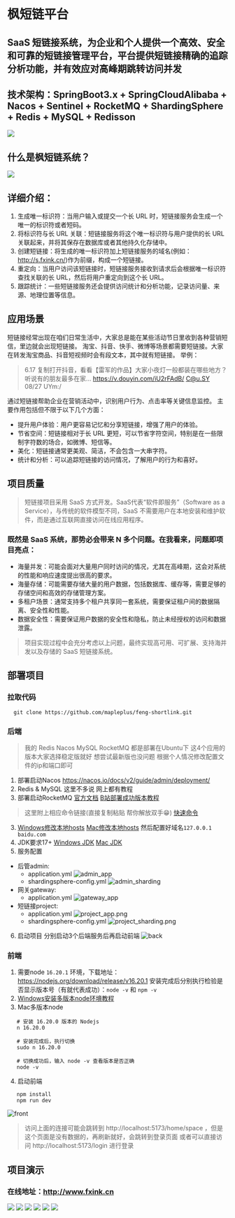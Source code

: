 # 枫短链平台
## SaaS 短链接系统，为企业和个人提供一个高效、安全和可靠的短链接管理平台，平台提供短链接精确的追踪分析功能，并有效应对高峰期跳转访问并发
## 技术架构：SpringBoot3.x + SpringCloudAlibaba + Nacos + Sentinel + RocketMQ + ShardingSphere + Redis + MySQL + Redisson
![](./readme_image/jishujiagou.png)
## 什么是枫短链系统？
![](./readme_image/url.png)
## 详细介绍：
1. 生成唯一标识符：当用户输入或提交一个长 URL 时，短链接服务会生成一个唯一的标识符或者短码。
2. 将标识符与长 URL 关联：短链接服务将这个唯一标识符与用户提供的长 URL 关联起来，并将其保存在数据库或者其他持久化存储中。
3. 创建短链接：将生成的唯一标识符加上短链接服务的域名(例如：http://s.fxink.cn/)作为前缀，构成一个短链接。
4. 重定向：当用户访问该短链接时，短链接服务接收到请求后会根据唯一标识符查找关联的长 URL，然后将用户重定向到这个长 URL。
5. 跟踪统计：一些短链接服务还会提供访问统计和分析功能，记录访问量、来源、地理位置等信息。
## 应用场景
短链接经常出现在咱们日常生活中，大家总是能在某些活动节日里收到各种营销短信，里边就会出现短链接。
淘宝、抖音、快手、微博等场景都需要短链接。大家在转发淘宝商品、抖音短视频时会有段文本，其中就有短链接。
举例：
> 6.17 复制打开抖音，看看【雷军的作品】大家小夜灯一般都装在哪些地方？听说有的朋友最多在家... https://v.douyin.com/iU2rFAdB/ C@u.SY 08/27 UYm:/

通过短链接帮助企业在营销活动中，识别用户行为、点击率等关键信息监控。
主要作用包括但不限于以下几个方面：
* 提升用户体验：用户更容易记忆和分享短链接，增强了用户的体验。
* 节省空间：短链接相对于长 URL 更短，可以节省字符空间，特别是在一些限制字符数的场合，如微博、短信等。
* 美化：短链接通常更美观、简洁，不会包含一大串字符。
* 统计和分析：可以追踪短链接的访问情况，了解用户的行为和喜好。
## 项目质量
> 短链接项目采用 SaaS 方式开发。SaaS代表“软件即服务”（Software as a Service），与传统的软件模型不同，SaaS 不需要用户在本地安装和维护软件，而是通过互联网直接访问在线应用程序。

### 既然是 SaaS 系统，那势必会带来 N 多个问题。在我看来，问题即项目亮点：
* 海量并发：可能会面对大量用户同时访问的情况，尤其在高峰期，这会对系统的性能和响应速度提出很高的要求。
* 海量存储：可能需要存储大量的用户数据，包括数据库、缓存等，需要足够的存储空间和高效的存储管理方案。
* 多租户场景：通常支持多个租户共享同一套系统，需要保证租户间的数据隔离、安全性和性能。
* 数据安全性：需要保证用户数据的安全性和隐私，防止未经授权的访问和数据泄露。
> 项目实现过程中会充分考虑以上问题，最终实现高可用、可扩展、支持海并发以及存储的 SaaS 短链接系统。
## 部署项目
### 拉取代码
```shell
  git clone https://github.com/mapleplus/feng-shortlink.git
```
### 后端
> 我的 Redis Nacos MySQL RocketMQ 都是部署在Ubuntu下
> 这4个应用的版本大家选择稳定版就好 想尝试最新版也没问题
> 根据个人情况修改配置文件的ip和端口即可
1. 部署启动Nacos https://nacos.io/docs/v2/guide/admin/deployment/
2. Redis & MySQL 这里不多说 网上都有教程
3. 部署启动RocketMQ [官方文档](https://rocketmq.apache.org/zh/docs/quick-start/) [B站部署成功版本教程](https://www.bilibili.com/video/BV1jL41187ny?vd_source=0237c188b05cdd4b34e80198f868122f&p=2&spm_id_from=333.788.videopod.episodes)
> 这里附上相应命令链接(直接复制粘贴 帮你解放双手😁) [快速命令](https://blog.fxink.cn/java-shortlink-2024-11-28-shortlink/)
3. [Windows修改本地hosts](https://blog.csdn.net/Everglow___/article/details/120734455) [Mac修改本地hosts](https://blog.csdn.net/YangljHjr/article/details/133804674) 然后配置好域名`127.0.0.1 baidu.com`
4. JDK要求17+ [Windows JDK](https://www.azul.com/downloads/?version=java-17-lts&os=Windows&package=jdk#zulu) [Mac JDK](https://www.azul.com/downloads/?version=java-17-lts&os=Macos&package=jdk#zulu)
5. 服务配置
* 后管admin: 
  * application.yml
![admin_app](./readme_image/admin_app.png)
  * shardingsphere-config.yml
![admin_sharding](./readme_image/admin_sharding.png)
* 网关gateway:
  * application.yml
![gateway_app](./readme_image/gateway_app.png)
* 短链接project:
  * application.yml
![project_app.png](readme_image/project_app.png)
  * shardingsphere-config.yml
![project_sharding.png](readme_image/project_sharding.png)
6. 启动项目
分别启动3个后端服务后再启动前端
![back](./readme_image/start.png)
### 前端
1. 需要node `16.20.1` 环境，下载地址：https://nodejs.org/download/release/v16.20.1 安装完成后分别执行检验是否显示版本号（有就代表成功）：`node -v` 和 `npm -v`
2. [Windows安装多版本node环境教程](https://blog.csdn.net/qq_38405436/article/details/132279098)
3. Mac多版本node
```shell
   # 安装 16.20.0 版本的 Nodejs
   n 16.20.0
   
   # 安装完成后，执行切换
   sudo n 16.20.0
   
   # 切换成功后，输入 node -v 查看版本是否正确
   node -v
```
4. 启动前端
```shell
   npm install
   npm run dev
```
![front](./readme_image/front.png)
> 访问上面的连接可能会跳转到 http://localhost:5173/home/space ，但是这个页面是没有数据的，再刷新就好，会跳转到登录页面
或者可以直接访问 http://localhost:5173/login 进行登录
## 项目演示
### 在线地址：http://www.fxink.cn
![](./readme_image/url_1.jpg)
![](./readme_image/url_2.jpg)
![](./readme_image/url_3.jpg)
![](./readme_image/url_4.jpg)
![](./readme_image/url_5.jpg)
![](./readme_image/url_6.jpg)